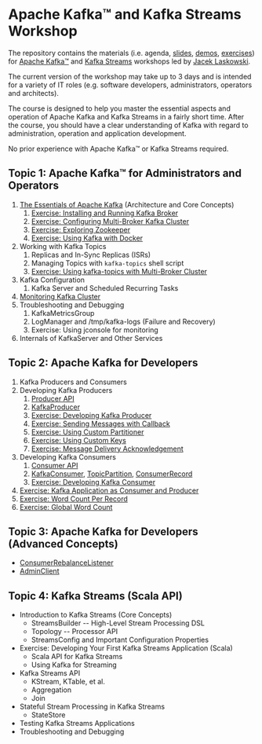 # Apache Kafka™ and Kafka Streams Workshop

The repository contains the materials (i.e. agenda, [slides](slides#apache-kafka-and-kafka-streams-workshops), [demos](demos), [exercises](exercises)) for [Apache Kafka™](https://kafka.apache.org/) and [Kafka Streams](https://kafka.apache.org/documentation/streams/) workshops led by [Jacek Laskowski](https://twitter.com/jaceklaskowski).

The current version of the workshop may take up to 3 days and is intended for a variety of IT roles (e.g. software developers, administrators, operators and architects).

The course is designed to help you master the essential aspects and operation of Apache Kafka and Kafka Streams in a fairly short time. After the course, you should have a clear understanding of Kafka with regard to administration, operation and application development.

No prior experience with Apache Kafka™ or Kafka Streams required.

## Topic 1: Apache Kafka™ for Administrators and Operators

1. [The Essentials of Apache Kafka](http://blog.jaceklaskowski.pl/kafka-workshop/slides/apache-kafka-essentials.html) (Architecture and Core Concepts)
    1. [Exercise: Installing and Running Kafka Broker](exercises/kafka-exercise-Installing-and-Running-Kafka-Broker.md)
    2. [Exercise: Configuring Multi-Broker Kafka Cluster](exercises/kafka-exercise-Configuring-Multi-Broker-Kafka-Cluster.md)
    3. [Exercise: Exploring Zookeeper](exercises/kafka-exercise-Exploring-Zookeeper.md)
    4. [Exercise: Using Kafka with Docker](exercises/kafka-exercise-Using-Kafka-with-Docker.md)
1. Working with Kafka Topics
    1. Replicas and In-Sync Replicas (ISRs)
    2. Managing Topics with `kafka-topics` shell script
    3. [Exercise: Using kafka-topics with Multi-Broker Cluster](exercises/kafka-exercise-Using-kafka-topics-with-Multi-Broker-Cluster.md)
1. Kafka Configuration
    1. Kafka Server and Scheduled Recurring Tasks
1. [Monitoring Kafka Cluster](http://blog.jaceklaskowski.pl/kafka-workshop/slides/Monitoring-Kafka-Cluster.html)
1. Troubleshooting and Debugging
    1. KafkaMetricsGroup
    2. LogManager and /tmp/kafka-logs (Failure and Recovery)
    3. Exercise: Using jconsole for monitoring
1. Internals of KafkaServer and Other Services

## Topic 2: Apache Kafka for Developers

1. Kafka Producers and Consumers
2. Developing Kafka Producers
    1. [Producer API](http://kafka.apache.org/20/javadoc/org/apache/kafka/clients/producer/Producer.html)
    2. [KafkaProducer](http://kafka.apache.org/20/javadoc/org/apache/kafka/clients/producer/KafkaProducer.html)
    3. [Exercise: Developing Kafka Producer](exercises/kafka-exercise-Developing-Kafka-Producer.md)
    4. [Exercise: Sending Messages with Callback](exercises/kafka-exercise-Sending-Messages-with-Callback.md)
    5. [Exercise: Using Custom Partitioner](exercises/kafka-exercise-Using-Custom-Partitioner.md)
    6. [Exercise: Using Custom Keys](exercises/kafka-exercise-Using-Custom-Keys.md)
    7. [Exercise: Message Delivery Acknowledgement](exercises/kafka-exercise-Message-Delivery-Acknowledgement.md)
3. Developing Kafka Consumers
    1. [Consumer API](https://kafka.apache.org/20/javadoc/org/apache/kafka/clients/consumer/Consumer.html)
    2. [KafkaConsumer](https://kafka.apache.org/20/javadoc/org/apache/kafka/clients/consumer/KafkaConsumer.html), [TopicPartition](https://kafka.apache.org/20/javadoc/org/apache/kafka/common/TopicPartition.html), [ConsumerRecord](https://kafka.apache.org/20/javadoc/org/apache/kafka/clients/consumer/ConsumerRecord.html)
    3. [Exercise: Developing Kafka Consumer](exercises/kafka-exercise-Developing-Kafka-Consumer.md)
4. [Exercise: Kafka Application as Consumer and Producer](exercises/kafka-exercise-Kafka-Application-as-Consumer-and-Producer.md)
5. [Exercise: Word Count Per Record](exercises/kafka-exercise-Word-Count-Per-Record.md)
6. [Exercise: Global Word Count](exercises/kafka-exercise-Global-Word-Count.md)

## Topic 3: Apache Kafka for Developers (Advanced Concepts)

- [ConsumerRebalanceListener](https://kafka.apache.org/20/javadoc/org/apache/kafka/clients/consumer/ConsumerRebalanceListener.html)
- [AdminClient](http://kafka.apache.org/20/javadoc/org/apache/kafka/clients/admin/AdminClient.html)

## Topic 4: Kafka Streams (Scala API)

- Introduction to Kafka Streams (Core Concepts)
  - StreamsBuilder -- High-Level Stream Processing DSL
  - Topology -- Processor API
  - StreamsConfig and Important Configuration Properties
- Exercise: Developing Your First Kafka Streams Application (Scala)
  - Scala API for Kafka Streams
  - Using Kafka for Streaming
- Kafka Streams API
  - KStream, KTable, et al.
  - Aggregation
  - Join
- Stateful Stream Processing in Kafka Streams
  - StateStore
- Testing Kafka Streams Applications
- Troubleshooting and Debugging
